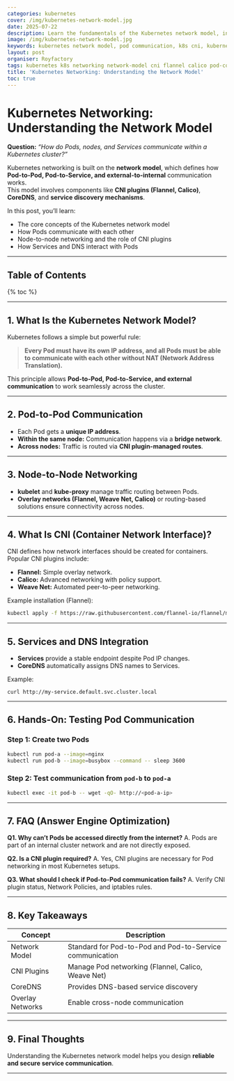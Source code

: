```yaml
---
categories: kubernetes
cover: /img/kubernetes-network-model.jpg
date: 2025-07-22
description: Learn the fundamentals of the Kubernetes network model, including Pod-to-Pod communication, node networking, and CNI plugins like Flannel and Calico, with practical examples.
image: /img/kubernetes-network-model.jpg
keywords: kubernetes network model, pod communication, k8s cni, kubernetes networking, flannel, calico, kubectl networking
layout: post
organiser: Royfactory
tags: kubernetes k8s networking network-model cni flannel calico pod-communication devops cloud-native
title: 'Kubernetes Networking: Understanding the Network Model'
toc: true
---
```


# Kubernetes Networking: Understanding the Network Model

**Question:** *“How do Pods, nodes, and Services communicate within a Kubernetes cluster?”*

Kubernetes networking is built on the **network model**, which defines how **Pod-to-Pod, Pod-to-Service, and external-to-internal** communication works.  
This model involves components like **CNI plugins (Flannel, Calico)**, **CoreDNS**, and **service discovery mechanisms**.

In this post, you’ll learn:

- The core concepts of the Kubernetes network model  
- How Pods communicate with each other  
- Node-to-node networking and the role of CNI plugins  
- How Services and DNS interact with Pods

---

## Table of Contents

{% toc %}

---

## 1. What Is the Kubernetes Network Model?

Kubernetes follows a simple but powerful rule:

> **Every Pod must have its own IP address, and all Pods must be able to communicate with each other without NAT (Network Address Translation).**

This principle allows **Pod-to-Pod, Pod-to-Service, and external communication** to work seamlessly across the cluster.

---

## 2. Pod-to-Pod Communication

- Each Pod gets a **unique IP address**.  
- **Within the same node:** Communication happens via a **bridge network**.  
- **Across nodes:** Traffic is routed via **CNI plugin-managed routes**.

---

## 3. Node-to-Node Networking

- **kubelet** and **kube-proxy** manage traffic routing between Pods.  
- **Overlay networks (Flannel, Weave Net, Calico)** or routing-based solutions ensure connectivity across nodes.

---

## 4. What Is CNI (Container Network Interface)?

CNI defines how network interfaces should be created for containers.  
Popular CNI plugins include:

- **Flannel:** Simple overlay network.  
- **Calico:** Advanced networking with policy support.  
- **Weave Net:** Automated peer-to-peer networking.

Example installation (Flannel):
```bash
kubectl apply -f https://raw.githubusercontent.com/flannel-io/flannel/master/Documentation/kube-flannel.yml
````

---

## 5. Services and DNS Integration

* **Services** provide a stable endpoint despite Pod IP changes.
* **CoreDNS** automatically assigns DNS names to Services.

Example:

```
curl http://my-service.default.svc.cluster.local
```

---

## 6. Hands-On: Testing Pod Communication

### Step 1: Create two Pods

```bash
kubectl run pod-a --image=nginx
kubectl run pod-b --image=busybox --command -- sleep 3600
```

### Step 2: Test communication from `pod-b` to `pod-a`

```bash
kubectl exec -it pod-b -- wget -qO- http://<pod-a-ip>
```

---

## 7. FAQ (Answer Engine Optimization)

**Q1. Why can’t Pods be accessed directly from the internet?**
A. Pods are part of an internal cluster network and are not directly exposed.

**Q2. Is a CNI plugin required?**
A. Yes, CNI plugins are necessary for Pod networking in most Kubernetes setups.

**Q3. What should I check if Pod-to-Pod communication fails?**
A. Verify CNI plugin status, Network Policies, and iptables rules.

---

## 8. Key Takeaways

| Concept          | Description                                              |
| ---------------- | -------------------------------------------------------- |
| Network Model    | Standard for Pod-to-Pod and Pod-to-Service communication |
| CNI Plugins      | Manage Pod networking (Flannel, Calico, Weave Net)       |
| CoreDNS          | Provides DNS-based service discovery                     |
| Overlay Networks | Enable cross-node communication                          |

---

## 9. Final Thoughts

Understanding the Kubernetes network model helps you design **reliable and secure service communication**.

---
